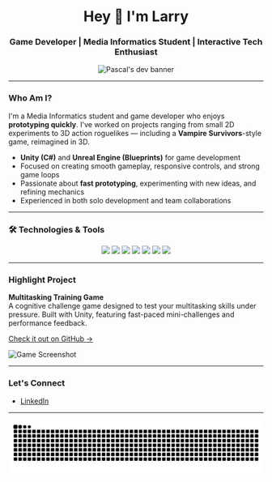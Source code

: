 <!-- Clean full-width visual (replace this with a better quality custom banner or ask me to design one) -->


<h1 align="center">Hey 👋 I'm Larry</h1>
<h3 align="center">Game Developer | Media Informatics Student | Interactive Tech Enthusiast</h3>

<p align="center">
  <img src="https://media.giphy.com/media/qgQUggAC3Pfv687qPC/giphy.gif" width="250" alt="Pascal's dev banner" />
</p>

---

### Who Am I?

I'm a Media Informatics student and game developer who enjoys **prototyping quickly**. I've worked on projects ranging from small 2D experiments to 3D action roguelikes — including a **Vampire Survivors**-style game, reimagined in 3D.

- **Unity (C#)** and **Unreal Engine (Blueprints)** for game development
- Focused on creating smooth gameplay, responsive controls, and strong game loops
- Passionate about **fast prototyping**, experimenting with new ideas, and refining mechanics
- Experienced in both solo development and team collaborations

---

### 🛠 Technologies & Tools

<p align="center">
  <img src="https://cdn.jsdelivr.net/gh/devicons/devicon/icons/unity/unity-original.svg" height="40" />
  <img src="https://cdn.jsdelivr.net/gh/devicons/devicon/icons/unrealengine/unrealengine-original.svg" height="40" />
  <img src="https://cdn.jsdelivr.net/gh/devicons/devicon/icons/csharp/csharp-original.svg" height="40" />
  <img src="https://cdn.jsdelivr.net/gh/devicons/devicon/icons/javascript/javascript-original.svg" height="40" />
  <img src="https://cdn.jsdelivr.net/gh/devicons/devicon/icons/html5/html5-original.svg" height="40" />
  <img src="https://cdn.jsdelivr.net/gh/devicons/devicon/icons/css3/css3-original.svg" height="40" />
  <img src="https://cdn.jsdelivr.net/gh/devicons/devicon/icons/mongodb/mongodb-original.svg" height="40" />
</p>


---

### Highlight Project

**Multitasking Training Game**  
A cognitive challenge game designed to test your multitasking skills under pressure. Built with Unity, featuring fast-paced mini-challenges and performance feedback.

[Check it out on GitHub →](https://github.com/ChariotGames/I-Cant-C-Sharp)

![Game Screenshot](https://github.com/user-attachments/assets/37ab44a9-0777-470e-b9fd-623ab037f78c)

---

### Let's Connect

- [LinkedIn](https://www.linkedin.com/in/pascal-radtke-280459360/)

---

<img src="https://raw.githubusercontent.com/Larry-Master/Larry-Master/output/snake.svg" alt="Snake animation" />

###

###
